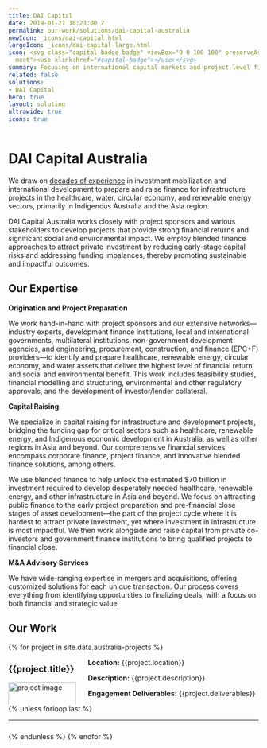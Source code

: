 ```yaml
---
title: DAI Capital
date: 2019-01-21 18:23:00 Z
permalink: our-work/solutions/dai-capital-australia
newIcon: _icons/dai-capital.html
largeIcon: _icons/dai-capital-large.html
icon: <svg class="capital-badge badge" viewBox="0 0 100 100" preserveAspectRatio="xMinYMax
  meet"><use xlink:href="#capital-badge"></use></svg>
summary: Focusing on international capital markets and project-level finance.
related: false
solutions:
- DAI Capital
hero: true
layout: solution
ultrawide: true
icons: true
---
```

# DAI Capital Australia

We draw on [decades of experience](/who-we-are/the-team?filter=dai-capital-australia) in investment mobilization and international development to prepare and raise finance for infrastructure projects in the healthcare, water, circular economy, and renewable energy sectors, primarily in Indigenous Australia and the Asia region.

DAI Capital Australia works closely with project sponsors and various stakeholders to develop projects that provide strong financial returns and significant social and environmental impact. We employ blended finance approaches to attract private investment by reducing early-stage capital risks and addressing funding imbalances, thereby promoting sustainable and impactful outcomes.

## Our Expertise
<p><strong>Origination and Project Preparation</strong></p>
<p>We work hand-in-hand with project sponsors and our extensive networks—industry experts, development finance institutions, local and international governments, multilateral institutions, non-government development agencies, and engineering, procurement, construction, and finance (EPC+F) providers—to identify and prepare healthcare, renewable energy, circular economy, and water assets that deliver the highest level of financial return and social and environmental benefit. This work includes feasibility studies, financial modelling and structuring, environmental and other regulatory approvals, and the development of investor/lender collateral.</p>
<p><strong>Capital Raising</strong></p>
<p>We specialize in capital raising for infrastructure and development projects, bridging the funding gap for critical sectors such as healthcare, renewable energy, and Indigenous economic development in Australia, as well as other regions in Asia and beyond. Our comprehensive financial services encompass corporate finance, project finance, and innovative blended finance solutions, among others.</p>
<p>We use blended finance to help unlock the estimated $70 trillion in investment required to develop desperately needed healthcare, renewable energy, and other infrastructure in Asia and beyond. We focus on attracting public finance to the early project preparation and pre-financial close stages of asset development—the part of the project cycle where it is hardest to attract private investment, yet where investment in infrastructure is most impactful. We then work alongside and raise capital from private co-investors and government finance institutions to bring qualified projects to financial close.</p>
<p><strong>M&A Advisory Services</strong></p>
<p>We have wide-ranging expertise in mergers and acquisitions, offering customized solutions for each unique transaction. Our process covers everything from identifying opportunities to finalizing deals, with a focus on both financial and strategic value.</p>

## Our Work
<div class="bulma" style="margin-top: 1rem;">
  {% for project in site.data.australia-projects %}
  <div class="columns">
    <div class="column is-one-third">
        <h3 style="font-weight: bold; margin-bottom: 1rem; font-size: 1.1rem;">{{project.title}}</h3>
        <div style="padding-right:.2rem;"><img src="{{project.image}}" class="float-right" style="border: 0px; margin-bottom: 1rem; width: 100%;" alt="project image"></div>
    </div>
    <div class="column is-two-thirds">
      <p style=""><strong>Location:</strong> {{project.location}}</p>
      <p><strong>Description:</strong> {{project.description}}</p>
      <p><strong>Engagement Deliverables:</strong> {{project.deliverables}}</p>
    </div>
  </div>
  {% unless forloop.last %}
    <hr style="margin-bottom: 1.5rem;">
  {% endunless %}
{% endfor %}
</div>  


